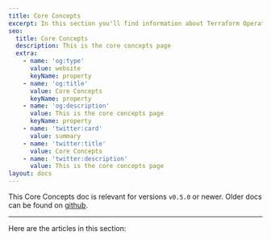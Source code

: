 ```yaml
---
title: Core Concepts
excerpt: In this section you'll find information about Terraform Operator core concepts.
seo:
  title: Core Concepts
  description: This is the core concepts page
  extra:
    - name: 'og:type'
      value: website
      keyName: property
    - name: 'og:title'
      value: Core Concepts
      keyName: property
    - name: 'og:description'
      value: This is the core concepts page
      keyName: property
    - name: 'twitter:card'
      value: summary
    - name: 'twitter:title'
      value: Core Concepts
    - name: 'twitter:description'
      value: This is the core concepts page
layout: docs
---
```


<div class="note">
This Core Concepts doc is relevant for versions <code>v0.5.0</code> or newer. Older docs can be found on <a href="https://github.com/isaaguilar/terraform-operator/tree/master-v0.3.x/docs">github</a>.
</div>

***

Here are the articles in this section:

